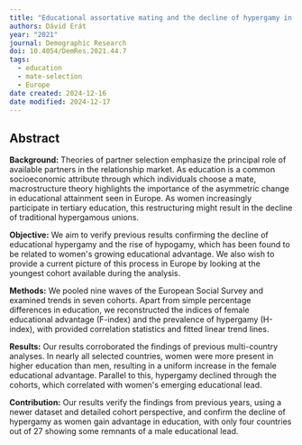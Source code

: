```yaml
---
title: "Educational assortative mating and the decline of hypergamy in 27 European countries: An examination of trends through cohorts"
authors: Dávid Erát
year: "2021"
journal: Demographic Research
doi: 10.4054/DemRes.2021.44.7
tags:
  - education
  - mate-selection
  - Europe
date created: 2024-12-16
date modified: 2024-12-17
---
```


## Abstract

**Background:** Theories of partner selection emphasize the principal role of available partners in the relationship market. As education is a common socioeconomic attribute through which individuals choose a mate, macrostructure theory highlights the importance of the asymmetric change in educational attainment seen in Europe. As women increasingly participate in tertiary education, this restructuring might result in the decline of traditional hypergamous unions.

**Objective:** We aim to verify previous results confirming the decline of educational hypergamy and the rise of hypogamy, which has been found to be related to women's growing educational advantage. We also wish to provide a current picture of this process in Europe by looking at the youngest cohort available during the analysis.

**Methods:** We pooled nine waves of the European Social Survey and examined trends in seven cohorts. Apart from simple percentage differences in education, we reconstructed the indices of female educational advantage (F-index) and the prevalence of hypergamy (H-index), with provided correlation statistics and fitted linear trend lines.

**Results:** Our results corroborated the findings of previous multi-country analyses. In nearly all selected countries, women were more present in higher education than men, resulting in a uniform increase in the female educational advantage. Parallel to this, hypergamy declined through the cohorts, which correlated with women's emerging educational lead.

**Contribution:** Our results verify the findings from previous years, using a newer dataset and detailed cohort perspective, and confirm the decline of hypergamy as women gain advantage in education, with only four countries out of 27 showing some remnants of a male educational lead.
